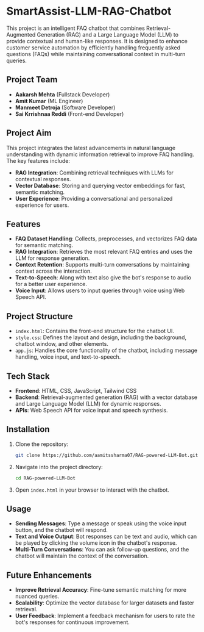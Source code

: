 # SmartAssist-LLM-RAG-Chatbot

This project is an intelligent FAQ chatbot that combines Retrieval-Augmented Generation (RAG) and a Large Language Model (LLM) to provide contextual and human-like responses. It is designed to enhance customer service automation by efficiently handling frequently asked questions (FAQs) while maintaining conversational context in multi-turn queries.

## Project Team

- **Aakarsh Mehta** (Fullstack Developer)
- **Amit Kumar** (ML Engineer)
- **Manmeet Detroja** (Software Developer)
- **Sai Krrishnaa Reddi** (Front-end Developer)

## Project Aim

This project integrates the latest advancements in natural language understanding with dynamic information retrieval to improve FAQ handling. The key features include:
- **RAG Integration**: Combining retrieval techniques with LLMs for contextual responses.
- **Vector Database**: Storing and querying vector embeddings for fast, semantic matching.
- **User Experience**: Providing a conversational and personalized experience for users.

## Features

- **FAQ Dataset Handling**: Collects, preprocesses, and vectorizes FAQ data for semantic matching.
- **RAG Integration**: Retrieves the most relevant FAQ entries and uses the LLM for response generation.
- **Context Retention**: Supports multi-turn conversations by maintaining context across the interaction.
- **Text-to-Speech**: Along with text also give the bot's response to audio for a better user experience.
- **Voice Input**: Allows users to input queries through voice using Web Speech API.

## Project Structure

- `index.html`: Contains the front-end structure for the chatbot UI.
- `style.css`: Defines the layout and design, including the background, chatbot window, and other elements.
- `app.js`: Handles the core functionality of the chatbot, including message handling, voice input, and text-to-speech.

## Tech Stack

- **Frontend**: HTML, CSS, JavaScript, Tailwind CSS
- **Backend**: Retrieval-augmented generation (RAG) with a vector database and Large Language Model (LLM) for dynamic responses.
- **APIs**: Web Speech API for voice input and speech synthesis.

## Installation

1. Clone the repository:
    ```bash
    git clone https://github.com/aamitssharma07/RAG-powered-LLM-Bot.git
    ```
2. Navigate into the project directory:
    ```bash
    cd RAG-powered-LLM-Bot
    ```
3. Open `index.html` in your browser to interact with the chatbot.

## Usage

- **Sending Messages**: Type a message or speak using the voice input button, and the chatbot will respond.
- **Text and Voice Output**: Bot responses can be text and audio, which can be played by clicking the volume icon in the chatbot's response.
- **Multi-Turn Conversations**: You can ask follow-up questions, and the chatbot will maintain the context of the conversation.

## Future Enhancements

- **Improve Retrieval Accuracy**: Fine-tune semantic matching for more nuanced queries.
- **Scalability**: Optimize the vector database for larger datasets and faster retrieval.
- **User Feedback**: Implement a feedback mechanism for users to rate the bot's responses for continuous improvement.



